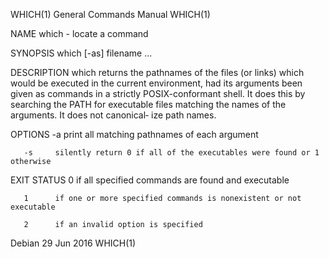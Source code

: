 WHICH(1)							    General Commands Manual							      WHICH(1)

NAME
       which - locate a command

SYNOPSIS
       which [-as] filename ...

DESCRIPTION
       which  returns  the pathnames of the files (or links) which would be executed in the current environment, had its arguments been given as commands in a
       strictly POSIX-conformant shell.	 It does this by searching the PATH for executable files matching the names of the arguments.  It does not  canonical‐
       ize path names.

OPTIONS
       -a     print all matching pathnames of each argument

       -s     silently return 0 if all of the executables were found or 1 otherwise

EXIT STATUS
       0      if all specified commands are found and executable

       1      if one or more specified commands is nonexistent or not executable

       2      if an invalid option is specified

Debian									  29 Jun 2016								      WHICH(1)
